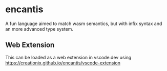 # encantis

A fun language aimed to match wasm semantics, but with infix syntax and an more advanced type system.

## Web Extension

This can be loaded as a web extension in vscode.dev using https://creationix.github.io/encantis/vscode-extension
